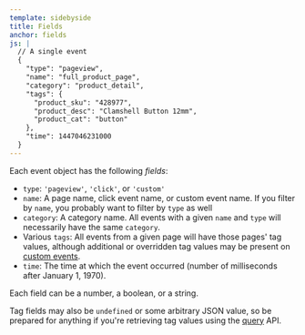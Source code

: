```yaml
---
template: sidebyside
title: Fields
anchor: fields
js: |
  // A single event
  {
    "type": "pageview",
    "name": "full_product_page",
    "category": "product_detail",
    "tags": {
      "product_sku": "428977",
      "product_desc": "Clamshell Button 12mm",
      "product_cat": "button"
    },
    "time": 1447046231000
  }
---
```


Each event object has the following *fields*:
- `type`: `'pageview'`, `'click'`, or `'custom'`
- `name`: A page name, click event name, or custom event name.  If you filter by `name`, you probably want to filter by `type` as well
- `category`: A category name.  All events with a given `name` and `type` will necessarily have the same `category`.
- Various `tags`: All events from a given page will have those pages' tag values, although additional or overridden tag values may be present on [custom events](/javascript/personalization/#events).
- `time`: The time at which the event occurred (number of milliseconds after January 1, 1970).

Each field can be a number, a boolean, or a string.

Tag fields may also be `undefined` or some arbitrary JSON value, so be prepared for anything if you're retrieving tag values using the [query](/javascript/personalization/#query) API.
